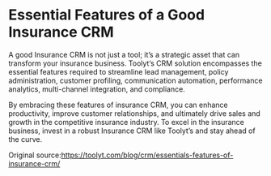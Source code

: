 # Essential Features of a Good Insurance CRM
A good Insurance CRM is not just a tool; it’s a strategic asset that can transform your insurance business. Toolyt‘s CRM solution encompasses the essential features required to streamline lead management, policy administration, customer profiling, communication automation, performance analytics, multi-channel integration, and compliance.

By embracing these features of insurance CRM, you can enhance productivity, improve customer relationships, and ultimately drive sales and growth in the competitive insurance industry. To excel in the insurance business, invest in a robust Insurance CRM like Toolyt’s and stay ahead of the curve.

Original source:https://toolyt.com/blog/crm/essentials-features-of-insurance-crm/
